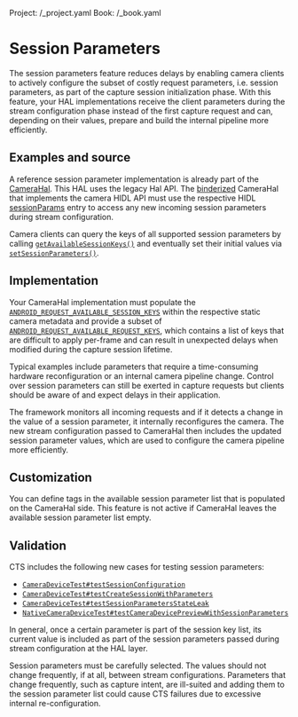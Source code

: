 Project: /_project.yaml
Book: /_book.yaml

<!--
  Copyright 2018 The Android Open Source Project

  Licensed under the Apache License, Version 2.0 (the "License");
  you may not use this file except in compliance with the License.
  You may obtain a copy of the License at

      http://www.apache.org/licenses/LICENSE-2.0

  Unless required by applicable law or agreed to in writing, software
  distributed under the License is distributed on an "AS IS" BASIS,
  WITHOUT WARRANTIES OR CONDITIONS OF ANY KIND, either express or implied.
  See the License for the specific language governing permissions and
  limitations under the License.
-->

# Session Parameters

The session parameters feature reduces delays by enabling camera clients to
actively configure the subset of costly request parameters, i.e. session
parameters, as part of the capture session initialization phase. With this
feature, your HAL implementations receive the client parameters during the
stream configuration phase instead of the first capture request and can,
depending on their values, prepare and build the internal pipeline more
efficiently.

## Examples and source

A reference session parameter implementation is already part of the
[CameraHal](https://android.googlesource.com/platform/hardware/qcom/camera/+/master/msm8998/QCamera2/HAL3/QCamera3HWI.cpp).
This HAL uses the legacy Hal API.
The [binderized](https://source.android.com/devices/architecture/hal-types)
CameraHal that implements the camera HIDL API must use the respective HIDL
[sessionParams](https://android.googlesource.com/platform/hardware/interfaces/+/master/camera/device/3.4/types.hal#111)
entry to access any new incoming session parameters during stream configuration.

Camera clients can query the keys of all supported session parameters by calling
[`getAvailableSessionKeys()`](https://developer.android.com/reference/android/hardware/camera2/CameraCharacteristics#getAvailableSessionKeys())
and eventually set their initial values via
[`setSessionParameters()`](https://developer.android.com/reference/android/hardware/camera2/params/SessionConfiguration#setSessionParameters\(android.hardware.camera2.CaptureRequest\)).

## Implementation

Your CameraHal implementation must populate the
[`ANDROID_REQUEST_AVAILABLE_SESSION_KEYS`](https://android.googlesource.com/platform/hardware/interfaces/+/master/camera/metadata/3.3/types.hal#99)
within the respective static camera metadata and provide a subset of
[`ANDROID_REQUEST_AVAILABLE_REQUEST_KEYS`](https://android.googlesource.com/platform/hardware/interfaces/+/master/camera/metadata/3.2/types.hal#1016),
which contains a list of keys that are difficult to apply per-frame and can
result in unexpected delays when modified during the capture session lifetime.

Typical examples include parameters that require a time-consuming hardware
reconfiguration or an internal camera pipeline change. Control over session
parameters can still be exerted in capture requests but clients should be aware
of and expect delays in their application.

The framework monitors all incoming requests and if it detects a change in the
value of a session parameter, it internally reconfigures the camera. The new
stream configuration passed to CameraHal then includes the updated session
parameter values, which are used to configure the camera pipeline more
efficiently.

## Customization

You can define tags in the available session parameter list that is populated on
the CameraHal side. This feature is not active if CameraHal leaves the
available session parameter list empty.

## Validation

CTS includes the following new cases for testing session parameters:

+   [`CameraDeviceTest#testSessionConfiguration`](https://android.googlesource.com/platform/cts/+/master/tests/camera/src/android/hardware/camera2/cts/CameraDeviceTest.java#795)
+   [`CameraDeviceTest#testCreateSessionWithParameters`](https://android.googlesource.com/platform/cts/+/master/tests/camera/src/android/hardware/camera2/cts/CameraDeviceTest.java#1038)
+   [`CameraDeviceTest#testSessionParametersStateLeak`](https://android.googlesource.com/platform/cts/+/master/tests/camera/src/android/hardware/camera2/cts/CameraDeviceTest.java#870)
+   [`NativeCameraDeviceTest#testCameraDevicePreviewWithSessionParameters`](https://android.googlesource.com/platform/cts/+/master/tests/camera/libctscamera2jni/native-camera-jni.cpp#2140)

In general, once a certain parameter is part of the session key list, its
current value is included as part of the session parameters passed during stream
configuration at the HAL layer.

Session parameters must be carefully selected. The values should not change
frequently, if at all, between stream configurations. Parameters that change
frequently, such as capture intent, are ill-suited and adding them to the
session parameter list could cause CTS failures due to excessive internal
re-configuration.
